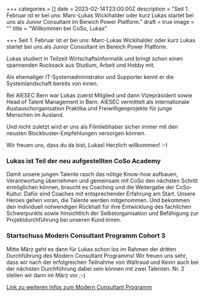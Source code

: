 +++
categories = []
date = 2023-02-14T23:00:00Z
description = "Seit 1. Februar ist er bei uns: Marc-Lukas Wickihalder oder kurz Lukas startet bei uns als Junior Consultant im Bereich Power Platform."
draft = true
image = ""
title = "Willkommen bei CoSo, Lukas"

+++
Seit 1. Februar ist er bei uns: Marc-Lukas Wickihalder oder kurz Lukas startet bei uns als Junior Consultant im Bereich Power Platform.

Lukas studiert in Teilzeit Wirtschaftsinformatik und bringt schon einen spannenden Rucksack aus Studium, Arbeit und Hobby mit.

Als ehemaliger IT-Systemadministrator und Supporter kennt er die Systemlandschaft bereits von innen.

Bei AIESEC Bern war Lukas zuerst Mitglied und dann Vizepräsident sowie Head of Talent Management in Bern. AIESEC vermittelt als internationale Austauschorganisation Praktika und Freiwilligenprojekte für junge Menschen im Ausland.

Und nicht zuletzt wird er uns als Filmliebhaber sicher immer mit den neusten Blockbuster-Empfehlungen versorgen können.

Wir freuen uns, dass du da bist, Lukas! Herzlich willkommen! :-)

### Lukas ist Teil der neu aufgestellten CoSo Academy

Damit unsere jungen Talente rasch das nötige Know-how aufbauen, Verantwortung übernehmen und gemeinsam mit CoSo den nächsten Schritt ermöglichen können, braucht es Coaching und die Weitergabe der CoSo-Kultur. Dafür sind Coaches mit entsprechender Erfahrung am Start. Unsere Heroes gehen voran, die Talente werden mitgenommen. Und bekommen den individuell notwendigen Rückhalt für ihre Entwicklung des fachlichen Schwerpunkts sowie hinsichtlich der Selbstorganisation und Befähigung zur Projektdurchführung bei unseren Kund:innen.

### Startschuss Modern Consultant Programm Cohort 3

Mitte März geht es dann für Lukas schon los im Rahmen der dritten Durchführung des Modern Consultant Programms! Wir freuen uns sehr, dass wir nach der erfolgreichen Teilnahme von Waltraud und Kevin auch bei der nächsten Durchführung dabei sein können mit zwei Talenten. Nr. 2 stellen wir dann im März vor ;-)

[Link zu weiteren Infos zum Modern Consultant Programm](https://www.corporatesoftware.ch/blog/der-weg-in-die-zukunft-modern-consultants-braucht-das-land/ "Microsoft Modern Consultant Programm")